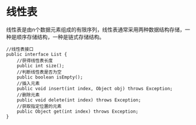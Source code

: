 # 线性表  
线性表是由n个数据元素组成的有限序列，线性表通常采用两种数据结构存储，一种是顺序存储结构，一种是链式存储结构。
```
//线性表接口
public interface List {
    //获得线性表长度
    public int size();
    //判断线性表是否为空
    public boolean isEmpty();
    //插入元素
    public void insert(int index, Object obj) throws Exception;
    //删除元素
    public void delete(int index) throws Exception;
    //获取指定位置的元素
    public Object get(int index) throws Exception;
}
```

